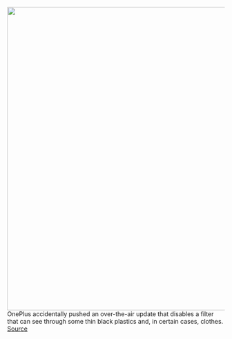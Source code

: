 <img src='https://cdn.vox-cdn.com/thumbor/eV6b2I9BUqBgSAAyrw4sNspoDe8=/0x0:1355x900/1200x800/filters:focal(570x342:786x558)/cdn.vox-cdn.com/uploads/chorus_image/image/66874785/one_plus_xray_ben_geskin_fixed.0.png' width='700px' /><br/>
OnePlus accidentally pushed an over-the-air update that disables a filter that can see through some thin black plastics and, in certain cases, clothes.
<a href='https://www.theverge.com/2020/5/29/21275171/oneplus-disable-x-ray-filter-ota-update'> Source <a/>